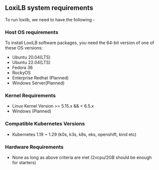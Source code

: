 ## LoxiLB system requirements

To run loxilb, we need to have the following -

### Host OS requirements  

To install LoxiLB software packages, you need the 64-bit version of one of these OS versions:  

* Ubuntu 20.04(LTS)   
* Ubuntu 22.04(LTS)   
* Fedora 36   
* RockyOS  
* Enterprise Redhat (Planned)  
* Windows Server(Planned)  

### Kernel Requirements  

* Linux Kernel Version >= 5.15.x  && < 6.5.x  
* Windows (Planned)  

### Compatible Kubernetes Versions  

* Kubernetes 1.19  ~ 1.29 (k0s, k3s, k8s, eks, openshift, kind etc)   

### Hardware Requirements  

* None as long as above criteria are met  (2vcpu/2GB should be enough for starters) 
